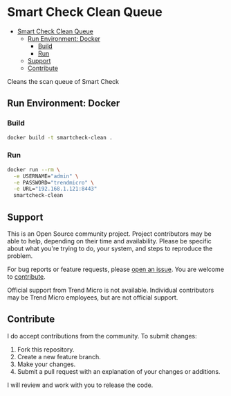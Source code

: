 # Smart Check Clean Queue

- [Smart Check Clean Queue](#smart-check-clean-queue)
  - [Run Environment: Docker](#run-environment-docker)
    - [Build](#build)
    - [Run](#run)
  - [Support](#support)
  - [Contribute](#contribute)

Cleans the scan queue of Smart Check

## Run Environment: Docker

### Build

```sh
docker build -t smartcheck-clean .
```

### Run

```sh
docker run --rm \
  -e USERNAME="admin" \
  -e PASSWORD="trendmicro" \
  -e URL="192.168.1.121:8443"
  smartcheck-clean
```

## Support

This is an Open Source community project. Project contributors may be able to help, depending on their time and availability. Please be specific about what you're trying to do, your system, and steps to reproduce the problem.

For bug reports or feature requests, please [open an issue](../../issues). You are welcome to [contribute](#contribute).

Official support from Trend Micro is not available. Individual contributors may be Trend Micro employees, but are not official support.

## Contribute

I do accept contributions from the community. To submit changes:

1. Fork this repository.
1. Create a new feature branch.
1. Make your changes.
1. Submit a pull request with an explanation of your changes or additions.

I will review and work with you to release the code.

